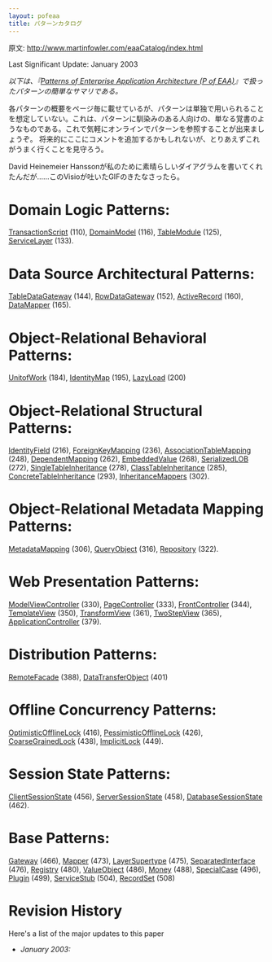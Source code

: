 ```yaml
---
layout: pofeaa
title: パターンカタログ
---
```


原文: http://www.martinfowler.com/eaaCatalog/index.html

Last Significant Update: January 2003

*以下は、『[Patterns of Enterprise Application Architecture (P of EAA)](http://www.martinfowler.com/books.html#eaa)』で扱ったパターンの簡単なサマリである。*

各パターンの概要をページ毎に載せているが、パターンは単独で用いられることを想定していない。これは、パターンに馴染みのある人向けの、単なる覚書のようなものである。これで気軽にオンラインでパターンを参照することが出来ましょうぞ。
将来的にここにコメントを追加するかもしれないが、とりあえずこれがうまく行くことを見守ろう。

David Heinemeier Hanssonが私のために素晴らしいダイアグラムを書いてくれたんだが……このVisioが吐いたGIFのきたなさったら。

# Domain Logic Patterns:
[TransactionScript](TransactionScript) (110), [DomainModel](DomainModel) (116), [TableModule](TableModule) (125), [ServiceLayer](ServiceLayer) (133).

# Data Source Architectural Patterns:
[TableDataGateway](TableDataGateway) (144), [RowDataGateway](RowDataGateway) (152), [ActiveRecord](ActiveRecord) (160), [DataMapper](DataMapper) (165).

# Object-Relational Behavioral Patterns:
[UnitofWork](UnitofWork) (184), [IdentityMap](IdentityMap) (195), [LazyLoad](LazyLoad) (200)

# Object-Relational Structural Patterns:
[IdentityField](IdentityField) (216), [ForeignKeyMapping](ForeignKeyMapping) (236), [AssociationTableMapping](AssociationTableMapping) (248), [DependentMapping](DependentMapping) (262), [EmbeddedValue](EmbeddedValue) (268), [SerializedLOB](SerializedLOB) (272), [SingleTableInheritance](SingleTableInheritance) (278), [ClassTableInheritance](ClassTableInheritance) (285), [ConcreteTableInheritance](ConcreteTableInheritance) (293), [InheritanceMappers](InheritanceMappers) (302).

# Object-Relational Metadata Mapping Patterns:
[MetadataMapping](MetadataMapping) (306), [QueryObject](QueryObject) (316), [Repository](Repository) (322).

# Web Presentation Patterns:
[ModelViewController](ModelViewController) (330), [PageController](PageController) (333), [FrontController](FrontController) (344), [TemplateView](TemplateView) (350), [TransformView](TransformView) (361), [TwoStepView](TwoStepView) (365), [ApplicationController](ApplicationController) (379).

# Distribution Patterns:
[RemoteFacade](RemoteFacade) (388), [DataTransferObject](DataTransferObject) (401)

# Offline Concurrency Patterns:
[OptimisticOfflineLock](OptimisticOfflineLock) (416), [PessimisticOfflineLock](PessimisticOfflineLock) (426), [CoarseGrainedLock](CoarseGrainedLock) (438), [ImplicitLock](ImplicitLock) (449).

# Session State Patterns:
[ClientSessionState](ClientSessionState) (456), [ServerSessionState](ServerSessionState) (458), [DatabaseSessionState](DatabaseSessionState) (462).

# Base Patterns:
[Gateway](Gateway) (466), [Mapper](Mapper) (473), [LayerSupertype](LayerSupertype) (475), [SeparatedInterface](SeparatedInterface) (476), [Registry](Registry) (480), [ValueObject](ValueObject) (486), [Money](Money) (488), [SpecialCase](SpecialCase) (496), [Plugin](Plugin) (499), [ServiceStub](ServiceStub) (504), [RecordSet](RecordSet) (508)

# Revision History

Here's a list of the major updates to this paper

- *January 2003:*
